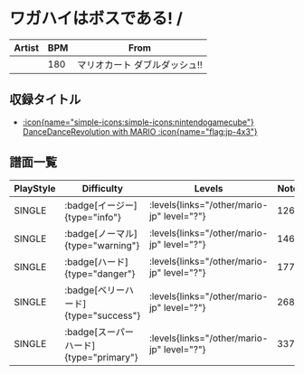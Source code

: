 # ワガハイはボスである! / 

|Artist|BPM|From|
|------|---|----|
||180|マリオカート ダブルダッシュ!!|

## 収録タイトル

- [:icon{name="simple-icons:simple-icons:nintendogamecube"} DanceDanceRevolution with MARIO :icon{name="flag:jp-4x3"}](/other/mario-jp)

## 譜面一覧

|PlayStyle|Difficulty|Levels|Notes|Movie|
|---------|----------|------|-----|-----|
|SINGLE| :badge[イージー]{type="info"}| :levels{links="/other/mario-jp" level="?"}|126/0||
|SINGLE| :badge[ノーマル]{type="warning"}| :levels{links="/other/mario-jp" level="?"}|146/0||
|SINGLE| :badge[ハード]{type="danger"}| :levels{links="/other/mario-jp" level="?"}|177/0||
|SINGLE| :badge[ベリーハード]{type="success"}| :levels{links="/other/mario-jp" level="?"}|268/0||
|SINGLE| :badge[スーパーハード]{type="primary"}| :levels{links="/other/mario-jp" level="?"}|337/0||

